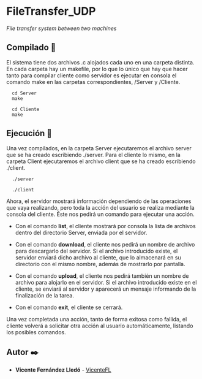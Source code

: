 # FileTransfer_UDP
_File transfer system between two machines_

## Compilado 🔧

El sistema tiene dos archivos .c alojados cada uno en una carpeta distinta. En cada carpeta hay un makefile, por lo que lo único que hay que hacer tanto para compilar cliente como servidor es ejecutar en consola el comando make en las carpetas correspondientes, /Server y /Cliente.
   
      cd Server
      make
      
      cd Cliente
      make


## Ejecución 🚀

Una vez compilados, en la carpeta Server ejecutaremos el archivo server que se ha creado escribiendo ./server. Para el cliente lo mismo, en la carpeta Client ejecutaremos el archivo client que se ha creado escribiendo ./client.

      ./server
      
      ./client

Ahora, el servidor mostrará información dependiendo de las operaciones que vaya realizando, pero toda la acción del usuario se realiza mediante la consola del cliente. Éste nos pedirá un comando para ejecutar una acción.

* Con el comando **list**, el cliente mostrará por consola la lista de archivos dentro del directorio Server, enviada por el servidor. 
      
* Con el comando **download**, el cliente nos pedirá un nombre de archivo para descargarlo del servidor. Si el archivo introducido existe, el servidor enviará dicho archivo al cliente, que lo almacenará en su directorio con el mismo nombre, además de mostrarlo por pantalla.
      
* Con el comando **upload**, el cliente nos pedirá también un nombre de archivo para alojarlo en el servidor. Si el archivo introducido existe en el cliente, se enviará al servidor y aparecerá un mensaje informando de la finalización de la tarea. 
      
* Con el comando **exit**, el cliente se cerrará.

Una vez completada una acción, tanto de forma exitosa como fallida, el cliente volverá a solicitar otra acción al usuario automáticamente, listando los posibles comandos.

## Autor ✒️

* **Vicente Fernández Lledó** - [VicenteFL](https://github.com/VicenteFL)
